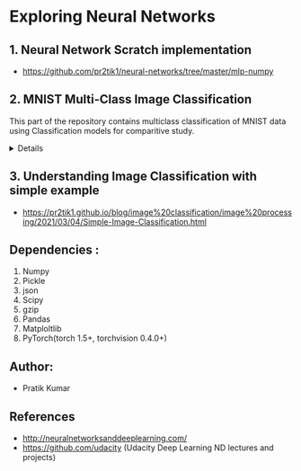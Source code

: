 # Exploring Neural Networks

## 1. Neural Network Scratch implementation
- https://github.com/pr2tik1/neural-networks/tree/master/mlp-numpy

## 2. MNIST Multi-Class Image Classification

This part of the repository contains multiclass classification of MNIST data using Classification models for comparitive study.

<details>

## About Data 
1. MNIST Handwritten Digits dataset : It contains images of digits taken from a variety of scanned documents, normalized in size and centered. Each image is a 28 by 28 pixel square (784 pixels total), values of image pizels ranging from 0-255. The dataset contains 40,000 images for model training and 10,000 images for the evaluation of the model. Source : Kaggle or Framework(PyTorch,sklearn).

2. Fashion-MNIST dataset :  It is a dataset of Zalando's article images — consisting of a training set of 60,000 examples and a test set of 10,000 examples. Each example is a 28x28 grayscale image, associated with a label from 10 classes. The dataset serves as a direct drop-in replacement for the original MNIST dataset for benchmarking machine learning algorithms. It shares the same image size and structure of training and testing splits.

## Handwritten Digits

<details>
<summary> Digit Recognizer using Numpy (Scratch Implementation)</summary> 

+ Multi Layer Perceptron <a href="https://github.com/pr2tik1/mnist/blob/master/src/train.py">: Training code</a>
+ Data : MNIST dataset (http://yann.lecun.com/exdb/mnist/)
+ Accuracy (Validation) : 95 %

</details>

<details>
<summary> Digit Recognizer using PyTorch</summary> 

+ Multi Layer Perceptron <a href="https://github.com/pr2tik1/Digit-recognizer/blob/master/mlp-digits-mnist.ipynb">: Code</a>
+ Loss Function : Cross Entropy
+ Stochastic Gradient Descent
+ Data : Kaggle dataset (https://www.kaggle.com/c/digit-recognizer)
+ Accuracy (Validation) : 98.07 %
+ Kaggle Score : 0.98085 

</details>

## Fashion-MNIST

<details>
<summary>MLP classifier: PyTorch</summary>
      
+ Multi Layer Perceptron<a href="https://github.com/pr2tik1/Digit-recognizer/blob/master/mlp-fashion-mnist.ipynb">: Code</a> 
+ Loss Function : Cross Entropy
+ Stochastic Gradient Descent

</details>

<details>
<summary>MLP classifier: Tensorflow</summary>
      
+ Multi Layer Perceptron<a href="https://github.com/pr2tik1/Digit-recognizer/blob/master/tf-mnist.ipynb">: Code</a> 
+ Loss Function : Cross Entropy
+ Adam Optimizer

</details>


<details>
<summary>LeNet classifier</summary>
      
+ LeNet[: Code](https://github.com/pr2tik1/mnist/blob/master/LeNet.ipynb) 
+ Loss Function : Cross Entropy
+ Stochastic Gradient Descent
+ CNN 

</details>

</details>

## 3. Understanding Image Classification with simple example 

- https://pr2tik1.github.io/blog/image%20classification/image%20processing/2021/03/04/Simple-Image-Classification.html



## Dependencies :
   1. Numpy
   2. Pickle
   3. json
   4. Scipy
   5. gzip
   7. Pandas
   8. Matploltlib
   9. PyTorch(torch 1.5+, torchvision 0.4.0+)


## Author:
- Pratik Kumar

## References
- http://neuralnetworksanddeeplearning.com/
- https://github.com/udacity (Udacity Deep Learning ND lectures and projects)